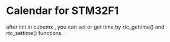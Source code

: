 # Calendar for STM32F1 

after init in cubemx , you can set or get time by rtc_gettime() and rtc_settime() functions.
